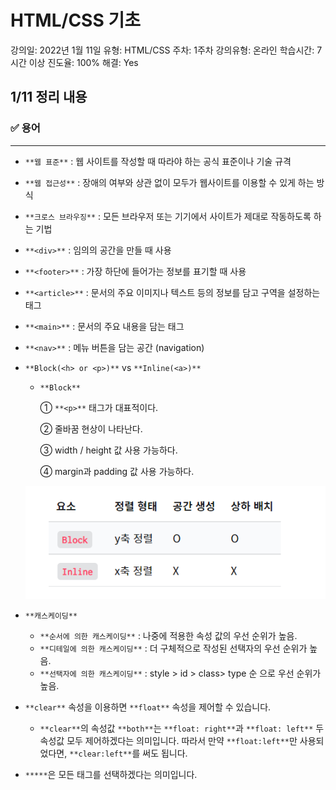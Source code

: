 # HTML/CSS 기초

강의일: 2022년 1월 11일
유형: HTML/CSS
주차: 1주차
강의유형: 온라인
학습시간: 7시간 이상
진도율: 100%
해결: Yes

## 1/11 정리 내용

### ✅ 용어

---

- `**웹 표준**` : 웹 사이트를 작성할 때 따라야 하는 공식 표준이나 기술 규격
- `**웹 접근성**` : 장애의 여부와 상관 없이 모두가 웹사이트를 이용할 수 있게 하는 방식
- `**크로스 브라우징**` : 모든 브라우저 또는 기기에서 사이트가 제대로 작동하도록 하는 기법
- `**<div>**` : 임의의 공간을 만들 때 사용
- `**<footer>**` : 가장 하단에 들어가는 정보를 표기할 때 사용
- `**<article>**` : 문서의 주요 이미지나 텍스트 등의 정보를 담고 구역을 설정하는 태그
- `**<main>**` : 문서의 주요 내용을 담는 태그
- `**<nav>**` : 메뉴 버튼을 담는 공간 (navigation)
- `**Block(<h> or <p>)**` vs `**Inline(<a>)**`
    - `**Block**`
        
        ① `**<p>**` 태그가 대표적이다.
        
        ② 줄바꿈 현상이 나타난다.
        
        ③ width / height 값 사용 가능하다.
        
        ④ margin과 padding 값 사용 가능하다.
        
    
    ![Untitled](./Untitled.png)
    
- `**캐스케이딩**`
    - `**순서에 의한 캐스케이딩**` : 나중에 적용한 속성 값의 우선 순위가 높음.
    - `**디테일에 의한 캐스케이딩**` : 더 구체적으로 작성된 선택자의 우선 순위가 높음.
    - `**선택자에 의한 캐스케이딩**` : style > id > class> type 순 으로 우선 순위가 높음.
- `**clear**` 속성을 이용하면 `**float**` 속성을 제어할 수 있습니다.
    - `**clear**`의 속성값 `**both**`는 `**float: right**`과 `**float: left**` 두 속성값 모두 제어하겠다는 의미입니다. 따라서 만약 `**float:left**`만 사용되었다면, `**clear:left**`를 써도 됩니다.
- `*****`은 모든 태그를 선택하겠다는 의미입니다.